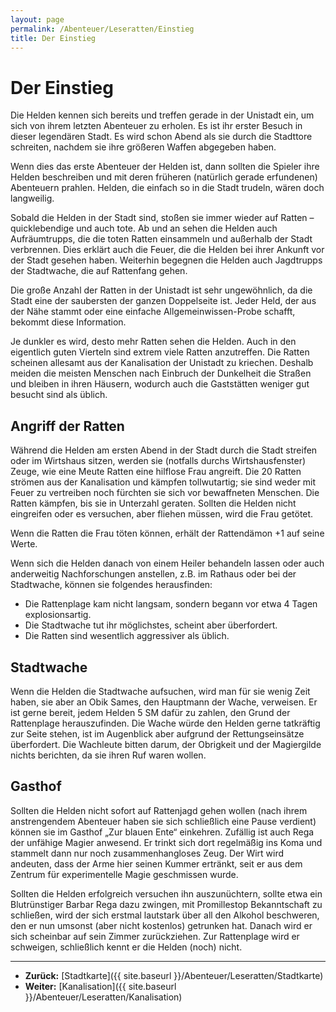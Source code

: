 ```yaml
---
layout: page
permalink: /Abenteuer/Leseratten/Einstieg
title: Der Einstieg
---
```


# Der Einstieg

Die Helden kennen sich bereits und treffen gerade in der Unistadt ein, um sich von ihrem letzten Abenteuer zu erholen. Es ist ihr erster Besuch in dieser legendären Stadt. Es wird schon Abend als sie durch die Stadttore schreiten, nachdem sie ihre größeren Waffen abgegeben haben.

Wenn dies das erste Abenteuer der Helden ist, dann sollten die Spieler ihre Helden beschreiben und mit deren früheren (natürlich gerade erfundenen) Abenteuern prahlen. Helden, die einfach so in die Stadt trudeln, wären doch langweilig.

Sobald die Helden in der Stadt sind, stoßen sie immer wieder auf Ratten &ndash; quicklebendige und auch tote. Ab und an sehen die Helden auch Aufräumtrupps, die die toten Ratten einsammeln und außerhalb der Stadt verbrennen. Dies erklärt auch die Feuer, die die Helden bei ihrer Ankunft vor der Stadt gesehen haben. Weiterhin begegnen die Helden auch Jagdtrupps der Stadtwache, die auf Rattenfang gehen.

Die große Anzahl der Ratten in der Unistadt ist sehr ungewöhnlich, da die Stadt eine der saubersten der ganzen Doppelseite ist. Jeder Held, der aus der Nähe stammt oder eine einfache Allgemeinwissen-Probe schafft, bekommt diese Information.

Je dunkler es wird, desto mehr Ratten sehen die Helden. Auch in den eigentlich guten Vierteln sind extrem viele Ratten anzutreffen. Die Ratten scheinen allesamt aus der Kanalisation der Unistadt zu kriechen. Deshalb meiden die meisten Menschen nach Einbruch der Dunkelheit die Straßen und bleiben in ihren Häusern, wodurch auch die Gaststätten weniger gut besucht sind als üblich.

## Angriff der Ratten

Während die Helden am ersten Abend in der Stadt durch die Stadt streifen oder im Wirtshaus sitzen, werden sie (notfalls durchs Wirtshausfenster) Zeuge, wie eine Meute Ratten eine hilflose Frau angreift. Die 20 Ratten strömen aus der Kanalisation und kämpfen tollwutartig; sie sind weder mit Feuer zu vertreiben noch fürchten sie sich vor bewaffneten Menschen. Die Ratten kämpfen, bis sie in Unterzahl geraten. Sollten die Helden nicht eingreifen oder es versuchen, aber fliehen müssen, wird die Frau getötet.

Wenn die Ratten die Frau töten können, erhält der Rattendämon +1 auf seine Werte.

Wenn sich die Helden danach von einem Heiler behandeln lassen oder auch anderweitig Nachforschungen anstellen, z.B. im Rathaus oder bei der Stadtwache, können sie folgendes herausfinden:

- Die Rattenplage kam nicht langsam, sondern begann vor etwa 4 Tagen explosionsartig.
- Die Stadtwache tut ihr möglichstes, scheint aber überfordert.
- Die Ratten sind wesentlich aggressiver als üblich.

## Stadtwache

Wenn die Helden die Stadtwache aufsuchen, wird man für sie wenig Zeit haben, sie aber an Obik Sames, den Hauptmann der Wache, verweisen. Er ist gerne bereit, jedem Helden 5 SM dafür zu zahlen, den Grund der Rattenplage herauszufinden. Die Wache würde den Helden gerne tatkräftig zur Seite stehen, ist im Augenblick aber aufgrund der Rettungseinsätze überfordert. Die Wachleute bitten darum, der Obrigkeit und der Magiergilde nichts berichten, da sie ihren Ruf waren wollen.

## Gasthof

Sollten die Helden nicht sofort auf Rattenjagd gehen wollen (nach ihrem anstrengendem Abenteuer haben sie sich schließlich eine Pause verdient) können sie im Gasthof &bdquo;Zur blauen Ente&ldquo; einkehren. Zufällig ist auch Rega der unfähige Magier anwesend. Er trinkt sich dort regelmäßig ins Koma und stammelt dann nur noch zusammenhangloses Zeug. Der Wirt wird andeuten, dass der Arme hier seinen Kummer ertränkt, seit er aus dem Zentrum für experimentelle Magie geschmissen wurde.

Sollten die Helden erfolgreich versuchen ihn auszunüchtern, sollte etwa ein Blutrünstiger Barbar Rega dazu zwingen, mit Promillestop Bekanntschaft zu schließen, wird der sich erstmal lautstark über all den Alkohol beschweren, den er nun umsonst (aber nicht kostenlos) getrunken hat. Danach wird er sich scheinbar auf sein Zimmer zurückziehen. Zur Rattenplage wird er schweigen, schließlich kennt er die Helden (noch) nicht.

***

- **Zurück:** [Stadtkarte]({{ site.baseurl }}/Abenteuer/Leseratten/Stadtkarte)
- **Weiter:** [Kanalisation]({{ site.baseurl }}/Abenteuer/Leseratten/Kanalisation)
